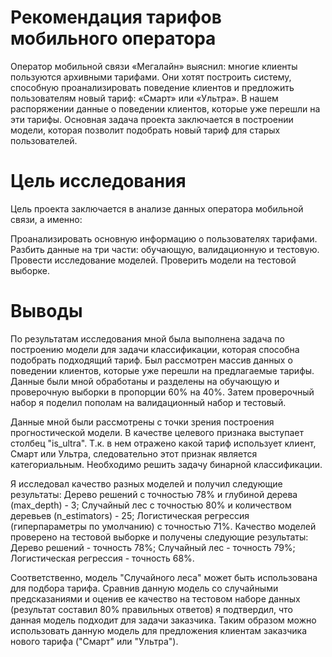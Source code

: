 # Рекомендация тарифов мобильного оператора
Оператор мобильной связи «Мегалайн» выяснил: многие клиенты пользуются архивными тарифами. Они хотят построить систему, способную проанализировать поведение клиентов и предложить пользователям новый тариф: «Смарт» или «Ультра».
В нашем распоряжении данные о поведении клиентов, которые уже перешли на эти тарифы.  Основная задача проекта заключается в построении модели, которая позволит подобрать новый тариф для старых пользователей.

# Цель исследования

Цель проекта заключается в анализе данных оператора мобильной связи, а именно:

Проанализировать основную информацию о пользователях тарифами.
Разбить данные на три части: обучающую, валидационную и тестовую.
Провести исследование моделей.
Проверить модели на тестовой выборке.

# Выводы

По результатам исследования мной была выполнена задача по построению модели для задачи классификации, которая способна подобрать подходящий тариф. Был рассмотрен массив данных о поведении клиентов, которые уже перешли на предлагаемые тарифы. Данные были мной обработаны и разделены на обучающую и проверочную выборки в пропорции 60% на 40%. Затем проверочный набор я поделил пополам на валидационный набор и тестовый.

Данные мной были рассмотрены с точки зрения построения прогностической модели. В качестве целевого признака выступает столбец "is_ultra". Т.к. в нем отражено какой тариф использует клиент, Смарт или Ультра, следовательно этот признак является категориальным. Необходимо решить задачу бинарной классификации.

Я исследовал качество разных моделей и получил следующие результаты: Дерево решений с точностью 78% и глубиной дерева (max_depth) - 3; Случайный лес с точностью 80% и количеством деревьев (n_estimators) - 25; Логистическая регрессия (гиперпараметры по умолчанию) с точностью 71%. Качество моделей проверено на тестовой выборке и получены следующие результаты: Дерево решений - точность 78%; Случайный лес - точность 79%; Логистическая регрессия - точность 68%.

Соответственно, модель "Случайного леса" может быть использована для подбора тарифа. Сравнив данную модель со случайными предсказаниями и оценив ее качество на тестовом наборе данных (результат составил 80% правильных ответов) я подтвердил, что данная модель подходит для задачи заказчика. Таким образом можно использовать данную модель для предложения клиентам заказчика нового тарифа ("Смарт" или "Ультра").
